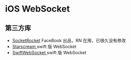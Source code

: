 # iOS WebSocket

## 第三方库

* [SocketRocket](https://github.com/facebook/SocketRocket) FaceBook 出品，RN 在用，已很久没有修改
* [Starscream
](https://github.com/daltoniam/Starscream) swift 版 WebSocket
* [SwiftWebSocket
](https://github.com/tidwall/SwiftWebSocket) swift 版 WebSocket
